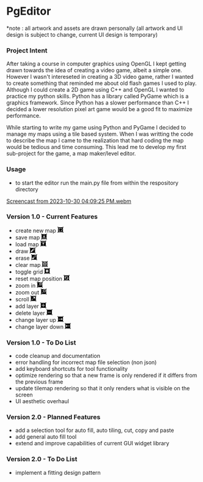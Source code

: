 # PgEditor
*note : all artwork and assets are drawn personally (all artwork and UI design is subject to change, current UI design is temporary)
### Project Intent

After taking a course in computer graphics using OpenGL I kept getting drawn towards the idea of creating a video game, albeit a simple one. However I wasn't intereseted in creating a 3D video game, rather I wanted to create something that reminded me about old flash games I used to play. Although I could create a 2D game using C++ and OpenGL I wanted to practice my python skills. Python has a library called PyGame which is a graphics framework. Since Python has a slower performance than C++ I decided a lower resolution pixel art game would be a good fit to maximize performance. 

While starting to write my game using Python and PyGame I decided to manage my maps using a tile based system. When I was writting the code to describe the map I came to the realization that hard coding the map would be tedious and time consuming. This lead me to develop my first sub-project for the game, a map maker/level editor. 

### Usage 
- to start the editor run the main.py file from within the respository directory  

[Screencast from 2023-10-30 04:09:25 PM.webm](https://github.com/Teorija/PgEditor/assets/81877767/3175e8f0-41b1-46ef-9d6c-47940c3d6dce)

### Version 1.0 - Current Features

- create new map
![alt text](https://github.com/Teorija/PgEditor/blob/main/assets/icons/toolbar/new%20map.png)
- save map
![alt text](https://github.com/Teorija/PgEditor/blob/main/assets/icons/toolbar/save.png)
- load map
![alt text](https://github.com/Teorija/PgEditor/blob/main/assets/icons/toolbar/load.png)
- draw
![alt text](https://github.com/Teorija/PgEditor/blob/main/assets/icons/toolbar/draw.png)
- erase
![alt text](https://github.com/Teorija/PgEditor/blob/main/assets/icons/toolbar/erase.png)
- clear map
![alt text](https://github.com/Teorija/PgEditor/blob/main/assets/icons/toolbar/clear.png)
- toggle grid
![alt text](https://github.com/Teorija/PgEditor/blob/main/assets/icons/toolbar/grid.png)
- reset map position
![alt text](https://github.com/Teorija/PgEditor/blob/main/assets/icons/toolbar/reset.png)
- zoom in
![alt text](https://github.com/Teorija/PgEditor/blob/main/assets/icons/toolbar/zoom%20in.png)
- zoom out
![alt text](https://github.com/Teorija/PgEditor/blob/main/assets/icons/toolbar/zoom%20out.png)
- scroll
![alt text](https://github.com/Teorija/PgEditor/blob/main/assets/icons/toolbar/drag.png)
- add layer
![alt text](https://github.com/Teorija/PgEditor/blob/main/assets/icons/toolbar/add%20layer.png)
- delete layer
![alt text](https://github.com/Teorija/PgEditor/blob/main/assets/icons/toolbar/delete%20layer.png)
- change layer up
![alt text](https://github.com/Teorija/PgEditor/blob/main/assets/icons/toolbar/layer%20up.png)
- change layer down
![alt text](https://github.com/Teorija/PgEditor/blob/main/assets/icons/toolbar/layer%20down.png)

### Version 1.0 - To Do List

- code cleanup and documentation
- error handling for incorrect map file selection (non json)
- add keyboard shortcuts for tool functionality
- optimize rendering so that a new frame is only rendered if it differs from the previous frame
- update tilemap rendering so that it only renders what is visible on the screen
- UI aesthetic overhaul

### Version 2.0 - Planned Features

- add a selection tool for auto fill, auto tiling, cut, copy and paste
- add general auto fill tool
- extend and improve capabilities of current GUI widget library 

### Version 2.0 - To Do List

- implement a fitting design pattern
